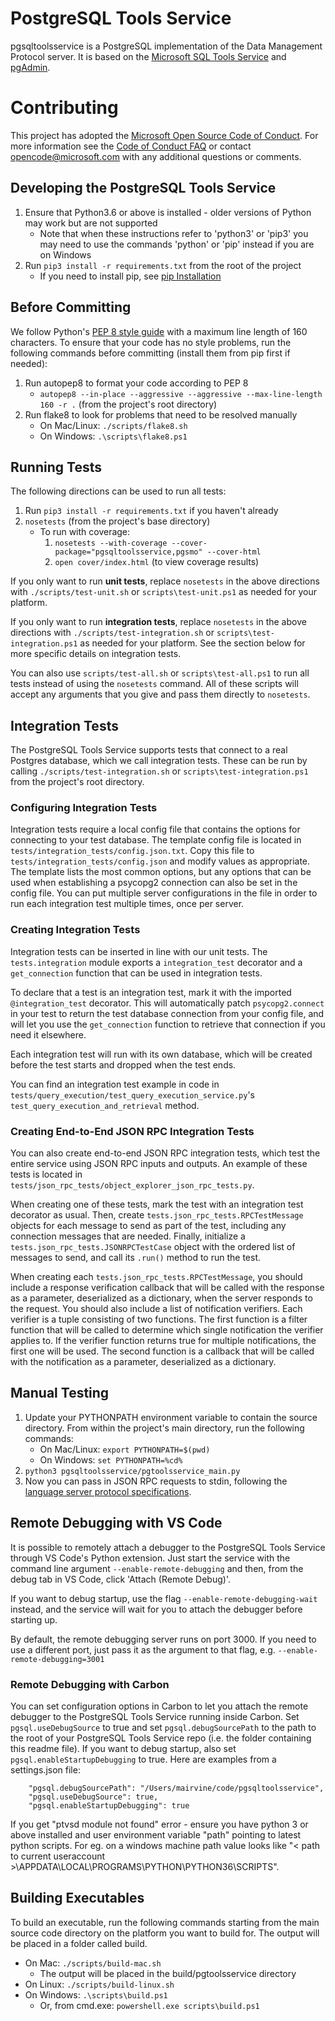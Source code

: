 # PostgreSQL Tools Service
pgsqltoolsservice is a PostgreSQL implementation of the Data Management Protocol server. It is based on the [Microsoft SQL Tools Service](https://github.com/Microsoft/sqltoolsservice) and [pgAdmin](https://www.pgadmin.org).

# Contributing

This project has adopted the [Microsoft Open Source Code of Conduct](https://opensource.microsoft.com/codeofconduct/). For more information see the [Code of Conduct FAQ](https://opensource.microsoft.com/codeofconduct/faq/) or contact [opencode@microsoft.com](mailto:opencode@microsoft.com) with any additional questions or comments.

## Developing the PostgreSQL Tools Service
1. Ensure that Python3.6 or above is installed - older versions of Python may work but are not supported
    - Note that when these instructions refer to 'python3' or 'pip3' you may need to use the commands 'python' or 'pip' instead if you are on Windows
2. Run `pip3 install -r requirements.txt` from the root of the project
    - If you need to install pip, see [pip Installation](https://pip.pypa.io/en/latest/installing/)

## Before Committing
We follow Python's [PEP 8 style guide](https://www.python.org/dev/peps/pep-0008) with a maximum line length of 160 characters. To ensure that your code has no style problems, run the following commands before committing (install them from pip first if needed):
1. Run autopep8 to format your code according to PEP 8
    - `autopep8 --in-place --aggressive --aggressive --max-line-length 160 -r .` (from the project's root directory)
2. Run flake8 to look for problems that need to be resolved manually
    - On Mac/Linux: `./scripts/flake8.sh`
    - On Windows: `.\scripts\flake8.ps1`

## Running Tests
The following directions can be used to run all tests:
1. Run `pip3 install -r requirements.txt` if you haven't already
2. `nosetests` (from the project's base directory)
    - To run with coverage:
        1. `nosetests --with-coverage --cover-package="pgsqltoolsservice,pgsmo" --cover-html`
        2. `open cover/index.html` (to view coverage results)

If you only want to run **unit tests**, replace `nosetests` in the above directions with `./scripts/test-unit.sh` or `scripts\test-unit.ps1` as needed for your platform.

If you only want to run **integration tests**, replace `nosetests` in the above directions with `./scripts/test-integration.sh` or `scripts\test-integration.ps1` as needed for your platform. See the section below for more specific details on integration tests.

You can also use `scripts/test-all.sh` or `scripts\test-all.ps1` to run all tests instead of using the `nosetests` command. All of these scripts will accept any arguments that you give and pass them directly to `nosetests`. 

## Integration Tests
The PostgreSQL Tools Service supports tests that connect to a real Postgres database, which we call integration tests. These can be run by calling `./scripts/test-integration.sh` or `scripts\test-integration.ps1` from the project's root directory.

### Configuring Integration Tests
Integration tests require a local config file that contains the options for connecting to your test database. The template config file is located in `tests/integration_tests/config.json.txt`. Copy this file to `tests/integration_tests/config.json` and modify values as appropriate. The template lists the most common options, but any options that can be used when establishing a psycopg2 connection can also be set in the config file. You can put multiple server configurations in the file in order to run each integration test multiple times, once per server.

### Creating Integration Tests
Integration tests can be inserted in line with our unit tests. The `tests.integration` module exports a `integration_test` decorator and a `get_connection` function that can be used in integration tests.

To declare that a test is an integration test, mark it with the imported `@integration_test` decorator. This will automatically patch `psycopg2.connect` in your test to return the test database connection from your config file, and will let you use the `get_connection` function to retrieve that connection if you need it elsewhere.

Each integration test will run with its own database, which will be created before the test starts and dropped when the test ends.

You can find an integration test example in code in `tests/query_execution/test_query_execution_service.py`'s `test_query_execution_and_retrieval` method.

### Creating End-to-End JSON RPC Integration Tests
You can also create end-to-end JSON RPC integration tests, which test the entire service using JSON RPC inputs and outputs. An example of these tests is located in `tests/json_rpc_tests/object_explorer_json_rpc_tests.py`.

When creating one of these tests, mark the test with an integration test decorator as usual. Then, create `tests.json_rpc_tests.RPCTestMessage` objects for each message to send as part of the test, including any connection messages that are needed. Finally, initialize a `tests.json_rpc_tests.JSONRPCTestCase` object with the ordered list of messages to send, and call its `.run()` method to run the test.

When creating each `tests.json_rpc_tests.RPCTestMessage`, you should include a response verification callback that will be called with the response as a parameter, deserialized as a dictionary, when the server responds to the request. You should also include a list of notification verifiers. Each verifier is a tuple consisting of two functions. The first function is a filter function that will be called to determine which single notification the verifier applies to. If the verifier function returns true for multiple notifications, the first one will be used. The second function is a callback that will be called with the notification as a parameter, deserialized as a dictionary.

## Manual Testing
1. Update your PYTHONPATH environment variable to contain the source directory. From within the project's main directory, run the following commands:
    - On Mac/Linux: `export PYTHONPATH=$(pwd)`
    - On Windows: `set PYTHONPATH=%cd%`
2. `python3 pgsqltoolsservice/pgtoolsservice_main.py`
3. Now you can pass in JSON RPC requests to stdin, following the [language server protocol specifications](https://github.com/Microsoft/language-server-protocol/blob/master/protocol.md).

## Remote Debugging with VS Code
It is possible to remotely attach a debugger to the PostgreSQL Tools Service through VS Code's Python extension. Just start the service with the command line argument `--enable-remote-debugging` and then, from the debug tab in VS Code, click 'Attach (Remote Debug)'.

If you want to debug startup, use the flag `--enable-remote-debugging-wait` instead, and the service will wait for you to attach the debugger before starting up.

By default, the remote debugging server runs on port 3000. If you need to use a different port, just pass it as the argument to that flag, e.g. `--enable-remote-debugging=3001`

### Remote Debugging with Carbon
You can set configuration options in Carbon to let you attach the remote debugger to the PostgreSQL Tools Service running inside Carbon. Set `pgsql.useDebugSource` to true and set `pgsql.debugSourcePath` to the path to the root of your PostgreSQL Tools Service repo (i.e. the folder containing this readme file). If you want to debug startup, also set `pgsql.enableStartupDebugging` to true. Here are examples from a settings.json file:

```
    "pgsql.debugSourcePath": "/Users/mairvine/code/pgsqltoolsservice",
    "pgsql.useDebugSource": true,
    "pgsql.enableStartupDebugging": true
```
If you get "ptvsd module not found" error - ensure you have python 3 or above installed and user environment variable "path" pointing to latest python scripts. For eg. on a windows machine path value looks like "< path to current useraccount >\APPDATA\LOCAL\PROGRAMS\PYTHON\PYTHON36\SCRIPTS\".

## Building Executables
To build an executable, run the following commands starting from the main source code directory on the platform you want to build for. The output will be placed in a folder called build.
- On Mac: `./scripts/build-mac.sh`
    - The output will be placed in the build/pgtoolsservice directory
- On Linux: `./scripts/build-linux.sh`
- On Windows: `.\scripts\build.ps1`
    - Or, from cmd.exe: `powershell.exe scripts\build.ps1`
